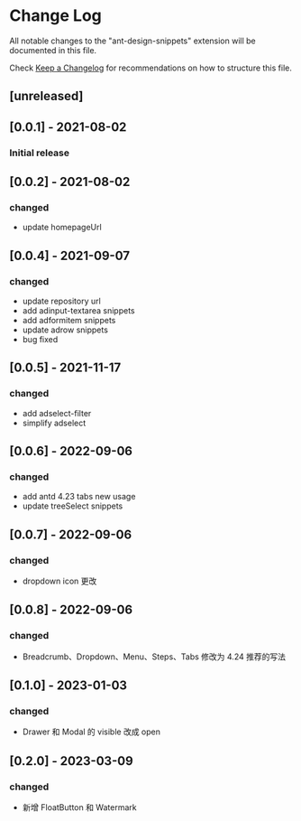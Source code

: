 # Change Log

All notable changes to the "ant-design-snippets" extension will be documented in this file.

Check [Keep a Changelog](http://keepachangelog.com/) for recommendations on how to structure this file.

## [unreleased]

## [0.0.1] - 2021-08-02

### Initial release

## [0.0.2] - 2021-08-02

### changed

- update homepageUrl

## [0.0.4] - 2021-09-07

### changed

- update repository url
- add adinput-textarea snippets
- add adformitem snippets
- update adrow snippets
- bug fixed

## [0.0.5] - 2021-11-17

### changed

- add adselect-filter
- simplify adselect

## [0.0.6] - 2022-09-06

### changed

- add antd 4.23 tabs new usage
- update treeSelect snippets

## [0.0.7] - 2022-09-06

### changed

- dropdown icon 更改

## [0.0.8] - 2022-09-06

### changed

- Breadcrumb、Dropdown、Menu、Steps、Tabs 修改为 4.24 推荐的写法

## [0.1.0] - 2023-01-03

### changed

- Drawer 和 Modal 的 visible 改成 open

## [0.2.0] - 2023-03-09

### changed

- 新增 FloatButton 和 Watermark

